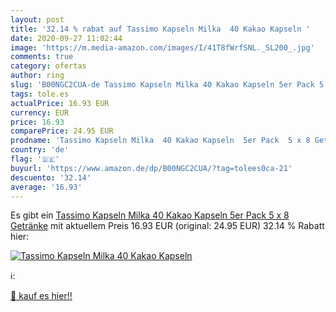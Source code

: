 ```yaml
---
layout: post
title: '32.14 % rabat auf Tassimo Kapseln Milka  40 Kakao Kapseln '
date: 2020-09-27 11:02:44
image: 'https://m.media-amazon.com/images/I/41T8fWrfSNL._SL200_.jpg'
comments: true
category: ofertas
author: ring
slug: 'B00NGC2CUA-de Tassimo Kapseln Milka 40 Kakao Kapseln 5er Pack 5 x 8...'
tags: tole.es
actualPrice: 16.93 EUR
currency: EUR
price: 16.93
comparePrice: 24.95 EUR
prodname: 'Tassimo Kapseln Milka  40 Kakao Kapseln  5er Pack  5 x 8 Getränke'
country: 'de'
flag: '🇩🇪'
buyurl: 'https://www.amazon.de/dp/B00NGC2CUA/?tag=tolees0ca-21'
descuento: '32.14'
average: '16.93'
---
```


Es gibt ein [Tassimo Kapseln Milka  40 Kakao Kapseln  5er Pack  5 x 8 Getränke](https://www.amazon.de/dp/B00NGC2CUA/?tag=tolees0ca-21) mit aktuellem Preis 16.93 EUR (original: 24.95 EUR) 32.14 % Rabatt hier:

[![Tassimo Kapseln Milka  40 Kakao Kapseln ](https://m.media-amazon.com/images/I/41T8fWrfSNL._SL200_.jpg)](https://www.amazon.de/dp/B00NGC2CUA/?tag=tolees0ca-21)

ℹ️:


[🛒 kauf es hier!!](https://www.amazon.de/dp/B00NGC2CUA/?tag=tolees0ca-21)
